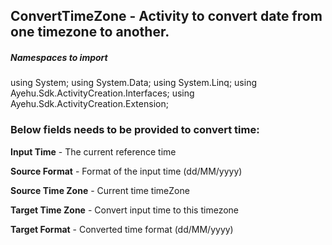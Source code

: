 ## ConvertTimeZone - Activity to convert date from one timezone to another.

##### Namespaces to import
using System;
using System.Data;
using System.Linq;
using Ayehu.Sdk.ActivityCreation.Interfaces;
using Ayehu.Sdk.ActivityCreation.Extension;

### Below fields needs to be provided to convert time:

**Input Time**		      - The current reference time 	                    

**Source Format**		    - Format of the input time (dd/MM/yyyy)

**Source Time Zone**	  - Current time timeZone

**Target Time Zone**		- Convert input time to this timezone

**Target Format**       - Converted time format (dd/MM/yyyy)
